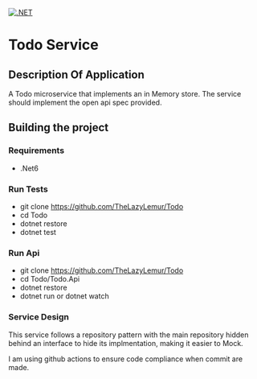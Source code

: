 [![.NET](https://github.com/TheLazyLemur/Todo/actions/workflows/dotnet.yml/badge.svg)](https://github.com/TheLazyLemur/Todo/actions/workflows/dotnet.yml)

# Todo Service

## Description Of Application

A Todo microservice that implements an in Memory store. The service should implement the open api spec provided.

## Building the project

### Requirements

- .Net6

### Run Tests

- git clone https://github.com/TheLazyLemur/Todo
- cd Todo
- dotnet restore
- dotnet test


### Run Api

- git clone https://github.com/TheLazyLemur/Todo
- cd Todo/Todo.Api
- dotnet restore
- dotnet run or dotnet watch

### Service Design

This service follows a repository pattern with the main repository hidden behind an interface to hide its implmentation,
making it easier to Mock. 

I am using github actions to ensure code compliance when commit are made.
